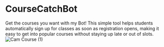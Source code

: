 # CourseCatchBot
Get the courses you want with my Bot! This simple tool helps students automatically sign up for classes as soon as registration opens, making it easy to get into popular courses without staying up late or out of slots.
![Cam Course (1)](https://github.com/tuvietanht/CourseCatchBot/assets/101501013/b6dfe821-ff7e-457d-815e-779caaf453d1)
